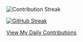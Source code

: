 ![Contribution Streak](https://img.shields.io/github/last-commit/Mogana004/Leetcode_DSA?label=Contribution%20Streak)

[![GitHub Streak](https://streak-stats.demolab.com/?user=mogana004&theme=dark)](https://git.io/streak-stats)

[View My Daily Contributions](https://github.com/Mogana004/Leetcode_DSA/graphs/contributors)
